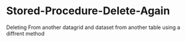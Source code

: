 # Stored-Procedure-Delete-Again
Deleting From another datagrid and dataset from another table using a diffrent method
